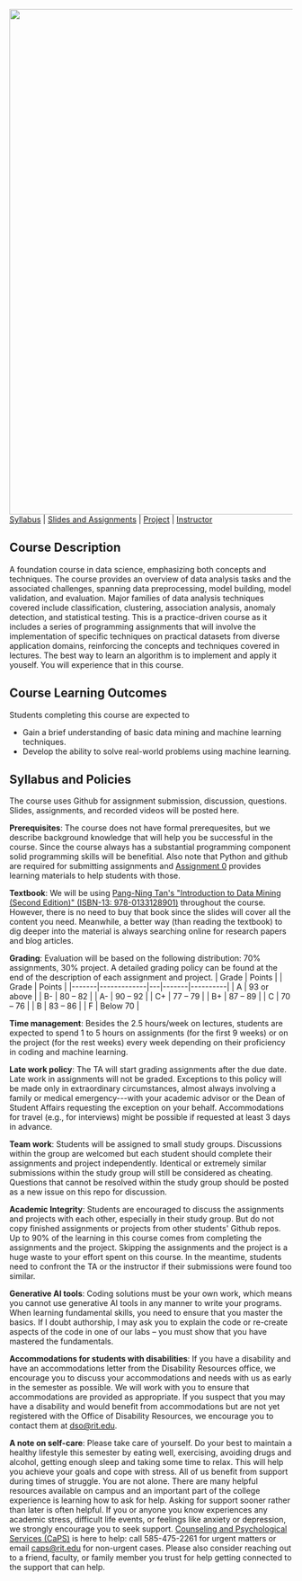 [<img width=900 src="https://github.com/hil-se/fds/blob/master/img/title.png?raw=yes">](https://github.com/hil-se/fds/blob/master/README.md)   
[Syllabus](https://github.com/hil-se/fds/blob/master/README.md) |
[Slides and Assignments](https://github.com/hil-se/fds/blob/master/assignments/README.md) |
[Project](https://github.com/hil-se/fds/blob/master/assignments/project.md) |
[Instructor](http://zhe-yu.github.io) 

## Course Description
A foundation course in data science, emphasizing both concepts and techniques. The course provides an overview of data analysis tasks and the associated challenges, spanning data preprocessing, model building, model validation, and evaluation. Major families of data analysis techniques covered include classification, clustering, association analysis, anomaly detection, and statistical testing. This is a practice-driven course as it includes a series of programming assignments that will involve the implementation of specific techniques on practical datasets from diverse application domains, reinforcing the concepts and techniques covered in lectures. The best way to learn an algorithm is to implement and apply it youself. You will experience that in this course.

## Course Learning Outcomes

Students completing this course are expected to

 - Gain a brief understanding of basic data mining and machine learning techniques.
 - Develop the ability to solve real-world problems using machine learning.

## Syllabus and Policies
The course uses Github for assignment submission, discussion, questions. Slides, assignments, and recorded videos will be posted here.

**Prerequisites**: The course does not have formal prerequesites, but we describe background knowledge that will help you be successful in the course. Since the course always has a substantial programming component solid programming skills will be benefitial. Also note that Python and github are required for submitting assignments and [Assignment 0](https://github.com/hil-se/fse/blob/master/assignments/assignment0.md) provides learning materials to help students with those.

**Textbook**: We will be using [Pang-Ning Tan's "Introduction to Data Mining (Second Edition)" (ISBN-13: 978-0133128901)](https://www-users.cs.umn.edu/~kumar001/dmbook/index.php) throughout the course. However, there is no need to buy that book since the slides will cover all the content you need. Meanwhile, a better way (than reading the textbook) to dig deeper into the material is always searching online for research papers and blog articles.

**Grading**: Evaluation will be based on the following distribution: 70% assignments, 30% project. A detailed grading policy can be found at the end of the description of each assignment and project.
| Grade | Points      |   | Grade | Points   |
|-------|-------------|---|-------|----------|
| A     | 93 or above |   | B-    | 80 – 82  |
| A-    | 90 – 92     |   | C+    | 77 – 79  |
| B+    | 87 – 89     |   | C     | 70 – 76  |
| B     | 83 – 86     |   | F     | Below 70 |

**Time management**: Besides the 2.5 hours/week on lectures, students are expected to spend 1 to 5 hours on assignments (for the first 9 weeks) or on the project (for the rest weeks) every week depending on their proficiency in coding and machine learning.

**Late work policy**: The TA will start grading assignments after the due date. Late work in assignments will not be graded. Exceptions to this policy will be made only in extraordinary circumstances, almost always involving a family or medical emergency---with your academic advisor or the Dean of Student Affairs requesting the exception on your behalf. Accommodations for travel (e.g., for interviews) might be possible if requested at least 3 days in advance. 

**Team work**: Students will be assigned to small study groups. Discussions within the group are welcomed but each student should complete their assignments and project independently. Identical or extremely similar submissions within the study group will still be considered as cheating. Questions that cannot be resolved within the study group should be posted as a new issue on this repo for discussion.

**Academic Integrity**: Students are encouraged to discuss the assignments and projects with each other, especially in their study group. But do not copy finished assignments or projects from other students' Github repos. Up to 90% of the learning in this course comes from completing the assignments and the project. Skipping the assignments and the project is a huge waste to your effort spent on this course. In the meantime, students need to confront the TA or the instructor if their submissions were found too similar.

**Generative AI tools**: Coding solutions must be your own work, which means you cannot use generative AI tools in any manner to write your programs. When learning fundamental skills, you need to ensure that you master the basics. If I doubt authorship, I may ask you to explain the code or re-create aspects of the code in one of our labs – you must show that you have mastered the fundamentals.

**Accommodations for students with disabilities**: If you have a disability and have an accommodations letter from the Disability Resources office, we encourage you to discuss your accommodations and needs with us as early in the semester as possible. We will work with you to ensure that accommodations are provided as appropriate. If you suspect that you may have a disability and would benefit from accommodations but are not yet registered with the Office of Disability Resources, we encourage you to contact them at dso@rit.edu.

**A note on self-care**: Please take care of yourself. Do your best to maintain a healthy lifestyle this semester by eating well, exercising, avoiding drugs and alcohol, getting enough sleep and taking some time to relax. This will help you achieve your goals and cope with stress. All of us benefit from support during times of struggle. You are not alone. There are many helpful resources available on campus and an important part of the college experience is learning how to ask for help. Asking for support sooner rather than later is often helpful. If you or anyone you know experiences any academic stress, difficult life events, or feelings like anxiety or depression, we strongly encourage you to seek support. [Counseling and Psychological Services (CaPS)](https://www.rit.edu/studentaffairs/counseling/) is here to help: call 585-475-2261 for urgent matters or email <caps@rit.edu> for non-urgent cases. Please also consider reaching out to a friend, faculty, or family member you trust for help getting connected to the support that can help.

